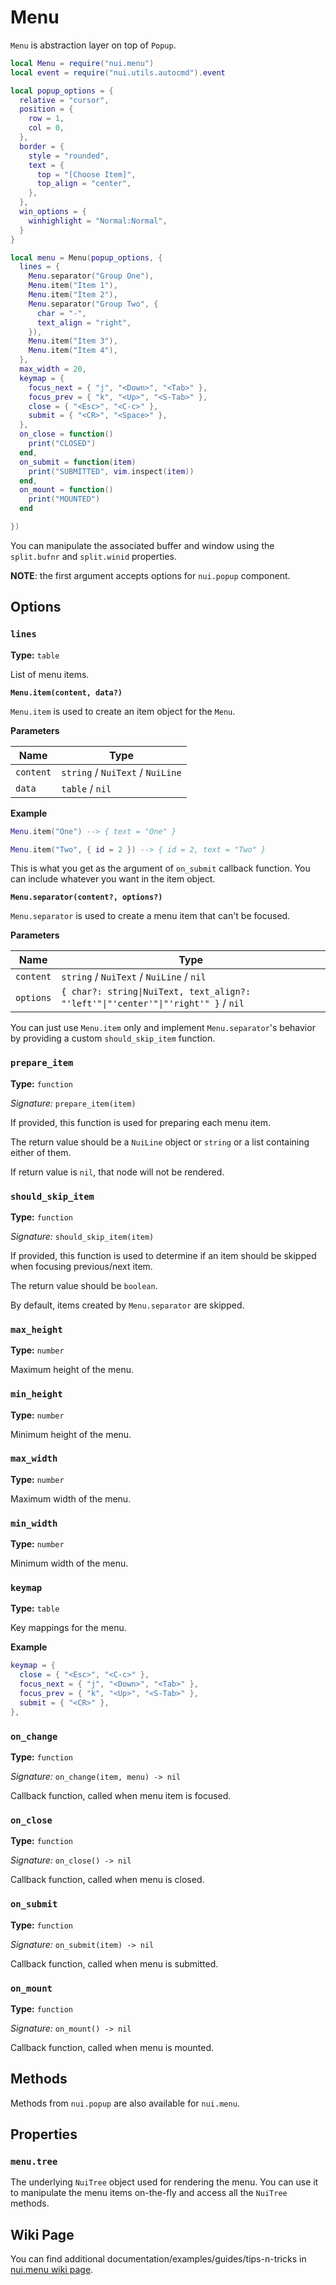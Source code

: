 # Menu

`Menu` is abstraction layer on top of `Popup`.

```lua
local Menu = require("nui.menu")
local event = require("nui.utils.autocmd").event

local popup_options = {
  relative = "cursor",
  position = {
    row = 1,
    col = 0,
  },
  border = {
    style = "rounded",
    text = {
      top = "[Choose Item]",
      top_align = "center",
    },
  },
  win_options = {
    winhighlight = "Normal:Normal",
  }
}

local menu = Menu(popup_options, {
  lines = {
    Menu.separator("Group One"),
    Menu.item("Item 1"),
    Menu.item("Item 2"),
    Menu.separator("Group Two", {
      char = "-",
      text_align = "right",
    }),
    Menu.item("Item 3"),
    Menu.item("Item 4"),
  },
  max_width = 20,
  keymap = {
    focus_next = { "j", "<Down>", "<Tab>" },
    focus_prev = { "k", "<Up>", "<S-Tab>" },
    close = { "<Esc>", "<C-c>" },
    submit = { "<CR>", "<Space>" },
  },
  on_close = function()
    print("CLOSED")
  end,
  on_submit = function(item)
    print("SUBMITTED", vim.inspect(item))
  end,
  on_mount = function()
    print("MOUNTED")
  end

})
```

You can manipulate the associated buffer and window using the
`split.bufnr` and `split.winid` properties.

**NOTE**: the first argument accepts options for `nui.popup` component.

## Options

### `lines`

**Type:** `table`

List of menu items.

**`Menu.item(content, data?)`**

`Menu.item` is used to create an item object for the `Menu`.

**Parameters**

| Name      | Type                             |
| --------- | -------------------------------- |
| `content` | `string` / `NuiText` / `NuiLine` |
| `data`    | `table` / `nil`                  |

**Example**

```lua
Menu.item("One") --> { text = "One" }

Menu.item("Two", { id = 2 }) --> { id = 2, text = "Two" }
```

This is what you get as the argument of `on_submit` callback function.
You can include whatever you want in the item object.

**`Menu.separator(content?, options?)`**

`Menu.separator` is used to create a menu item that can't be focused.

**Parameters**

| Name      | Type                                                                               |
| --------- | ---------------------------------------------------------------------------------- |
| `content` | `string` / `NuiText` / `NuiLine` / `nil`                                           |
| `options` | `{ char?: string\|NuiText, text_align?: "'left'"\|"'center'"\|"'right'" }` / `nil` |

You can just use `Menu.item` only and implement `Menu.separator`'s behavior
by providing a custom `should_skip_item` function.

### `prepare_item`

**Type:** `function`

_Signature:_ `prepare_item(item)`

If provided, this function is used for preparing each menu item.

The return value should be a `NuiLine` object or `string` or a list containing either of them.

If return value is `nil`, that node will not be rendered.

### `should_skip_item`

**Type:** `function`

_Signature:_ `should_skip_item(item)`

If provided, this function is used to determine if an item should be
skipped when focusing previous/next item.

The return value should be `boolean`.

By default, items created by `Menu.separator` are skipped.

### `max_height`

**Type:** `number`

Maximum height of the menu.

### `min_height`

**Type:** `number`

Minimum height of the menu.

### `max_width`

**Type:** `number`

Maximum width of the menu.

### `min_width`

**Type:** `number`

Minimum width of the menu.

### `keymap`

**Type:** `table`

Key mappings for the menu.

**Example**

```lua
keymap = {
  close = { "<Esc>", "<C-c>" },
  focus_next = { "j", "<Down>", "<Tab>" },
  focus_prev = { "k", "<Up>", "<S-Tab>" },
  submit = { "<CR>" },
},
```

### `on_change`

**Type:** `function`

_Signature:_ `on_change(item, menu) -> nil`

Callback function, called when menu item is focused.

### `on_close`

**Type:** `function`

_Signature:_ `on_close() -> nil`

Callback function, called when menu is closed.

### `on_submit`

**Type:** `function`

_Signature:_ `on_submit(item) -> nil`

Callback function, called when menu is submitted.

### `on_mount`

**Type:** `function`

_Signature:_ `on_mount() -> nil`

Callback function, called when menu is mounted.

## Methods

Methods from `nui.popup` are also available for `nui.menu`.

## Properties

### `menu.tree`

The underlying `NuiTree` object used for rendering the menu. You can use it to
manipulate the menu items on-the-fly and access all the `NuiTree` methods.

## Wiki Page

You can find additional documentation/examples/guides/tips-n-tricks in [nui.menu wiki page](https://github.com/MunifTanjim/nui.nvim/wiki/nui.menu).
